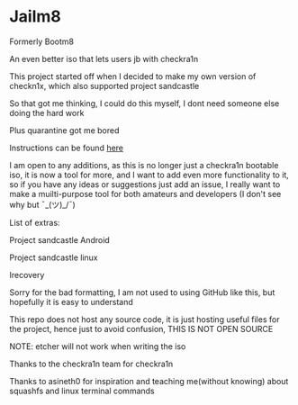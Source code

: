 # Jailm8

Formerly Bootm8

An even better iso that lets users jb with checkra1n

This project started off when I decided to make my own version of checkn1x, which also supported project sandcastle

So that got me thinking, I could do this myself, I dont need someone else doing the hard work

Plus quarantine got me bored

Instructions can be found [here](https://github.com/SarKaa/jailm8/wiki/Jailm8-wiki)


I am open to any additions, as this is no longer just a checkra1n bootable iso, it is now a tool for more, and I want to add even more functionality to it, so if you have any ideas or suggestions just add an issue, I really want to make a muilti-purpose tool for both amateurs and developers (I don't see why but ¯\_(ツ)_/¯)


List of extras:

Project sandcastle Android

Project sandcastle linux

Irecovery


Sorry for the bad formatting, I am not used to using GitHub like this, but hopefully it is easy to understand

This repo does not host any source code, it is just hosting useful files for the project, hence just to avoid confusion, THIS IS NOT OPEN SOURCE

NOTE: etcher will not work when writing the iso

Thanks to the checkra1n team for checkra1n

Thanks to asineth0 for inspiration and teaching me(without knowing) about squashfs and linux terminal commands
